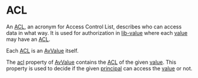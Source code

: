 # ACL

An [ACL](def://), an acronym for Access Control List, describes who can access data in what way. It is used
for authorization in [lib-value](def://) where each [value](def://) may have an [ACL](def://).

Each [ACL](def://) is an [AvValue](class://) itself.

The [acl](property://AvValue) property of [AvValue](class://) contains the [ACL](def://) of the given [value](def://).
This property is used to decide if the given [principal](def://) can access the [value](def://) or not.